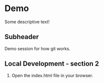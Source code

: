 # Demo

Some descriptive text!

## Subheader

Demo session for how git works.

## Local Development - section 2

1. Open the index.html file in your browser.
